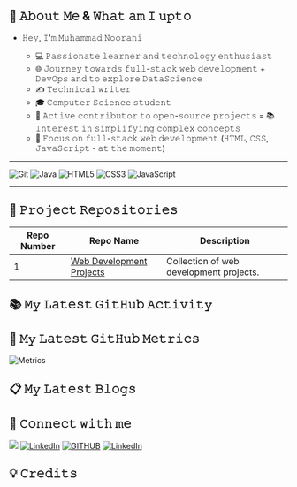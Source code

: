 ## 🎯 𝙰𝚋𝚘𝚞𝚝 𝙼𝚎 & 𝚆𝚑𝚊𝚝 𝚊𝚖 𝙸 𝚞𝚙𝚝𝚘

- 𝙷𝚎𝚢, 𝙸'𝚖 𝙼𝚞𝚑𝚊𝚖𝚖𝚊𝚍 𝙽𝚘𝚘𝚛𝚊𝚗𝚒

  - 💻 𝙿𝚊𝚜𝚜𝚒𝚘𝚗𝚊𝚝𝚎 𝚕𝚎𝚊𝚛𝚗𝚎𝚛 𝚊𝚗𝚍 𝚝𝚎𝚌𝚑𝚗𝚘𝚕𝚘𝚐𝚢 𝚎𝚗𝚝𝚑𝚞𝚜𝚒𝚊𝚜𝚝
  - 🌐 𝙹𝚘𝚞𝚛𝚗𝚎𝚢 𝚝𝚘𝚠𝚊𝚛𝚍𝚜 𝚏𝚞𝚕𝚕-𝚜𝚝𝚊𝚌𝚔 𝚠𝚎𝚋 𝚍𝚎𝚟𝚎𝚕𝚘𝚙𝚖𝚎𝚗𝚝 + 𝙳𝚎𝚟𝙾𝚙𝚜 𝚊𝚗𝚍 𝚝𝚘 𝚎𝚡𝚙𝚕𝚘𝚛𝚎 𝙳𝚊𝚝𝚊𝚂𝚌𝚒𝚎𝚗𝚌𝚎
  - ✍️ 𝚃𝚎𝚌𝚑𝚗𝚒𝚌𝚊𝚕 𝚠𝚛𝚒𝚝𝚎𝚛
  - 🎓 𝙲𝚘𝚖𝚙𝚞𝚝𝚎𝚛 𝚂𝚌𝚒𝚎𝚗𝚌𝚎 𝚜𝚝𝚞𝚍𝚎𝚗𝚝
  - 🌟 𝙰𝚌𝚝𝚒𝚟𝚎 𝚌𝚘𝚗𝚝𝚛𝚒𝚋𝚞𝚝𝚘𝚛 𝚝𝚘 𝚘𝚙𝚎𝚗-𝚜𝚘𝚞𝚛𝚌𝚎 𝚙𝚛𝚘𝚓𝚎𝚌𝚝𝚜 = 📚 𝙸𝚗𝚝𝚎𝚛𝚎𝚜𝚝 𝚒𝚗 𝚜𝚒𝚖𝚙𝚕𝚒𝚏𝚢𝚒𝚗𝚐 𝚌𝚘𝚖𝚙𝚕𝚎𝚡 𝚌𝚘𝚗𝚌𝚎𝚙𝚝𝚜
  - 🔧 𝙵𝚘𝚌𝚞𝚜 𝚘𝚗 𝚏𝚞𝚕𝚕-𝚜𝚝𝚊𝚌𝚔 𝚠𝚎𝚋 𝚍𝚎𝚟𝚎𝚕𝚘𝚙𝚖𝚎𝚗𝚝 (𝙷𝚃𝙼𝙻, 𝙲𝚂𝚂, 𝙹𝚊𝚟𝚊𝚂𝚌𝚛𝚒𝚙𝚝 - 𝚊𝚝 𝚝𝚑𝚎 𝚖𝚘𝚖𝚎𝚗𝚝)

<hr>
<p>
<img alt="Git" src="https://img.shields.io/badge/Git-F05032?style=for-the-badge&logo=git&logoColor=white" />
<img alt="Java" src="https://img.shields.io/badge/Java-%23ED8B00?style=for-the-badge&logo=java&logoColor=white" />
<img alt="HTML5" src="https://img.shields.io/badge/HTML5-%23F16529?style=for-the-badge&logo=html5&logoColor=white" />
<img alt="CSS3" src="https://img.shields.io/badge/css3-%231572B6.svg?&style=for-the-badge&logo=css3&logoColor=white" />
<img alt="JavaScript" src="https://img.shields.io/badge/javascript-%23323330.svg?&style=for-the-badge&logo=javascript&logoColor=%23F7DF1E" />
</p>
<hr>

## 📂 𝙿𝚛𝚘𝚓𝚎𝚌𝚝 𝚁𝚎𝚙𝚘𝚜𝚒𝚝𝚘𝚛𝚒𝚎𝚜

| Repo Number | Repo Name                                                                               | Description                             |
| ----------- | --------------------------------------------------------------------------------------- | --------------------------------------- |
| 1           | [Web Development Projects](https://github.com/MuhammadNoorani/Web-Development-Projects) | Collection of web development projects. |

</div>

## 📚 𝙼𝚢 𝙻𝚊𝚝𝚎𝚜𝚝 𝙶𝚒𝚝𝙷𝚞𝚋 𝙰𝚌𝚝𝚒𝚟𝚒𝚝𝚢

<!--START_SECTION:activity-->

<!--END_SECTION:activity-->

## 🔬 𝙼𝚢 𝙻𝚊𝚝𝚎𝚜𝚝 𝙶𝚒𝚝𝙷𝚞𝚋 𝙼𝚎𝚝𝚛𝚒𝚌𝚜

![Metrics](https://metrics.lecoq.io/MuhammadNoorani?template=classic&base.header=0&base=header%2C%20activity%2C%20community%2C%20repositories%2C%20metadata&base.indepth=false&base.hireable=false&base.skip=false&config.timezone=Asia%2FCalcutta)

## 📋 𝙼𝚢 𝙻𝚊𝚝𝚎𝚜𝚝 𝙱𝚕𝚘𝚐𝚜

## 💬 𝙲𝚘𝚗𝚗𝚎𝚌𝚝 𝚠𝚒𝚝𝚑 𝚖𝚎

<a href="https://twitter.com/MuhammadN_twts" target="_blank"><img src="https://img.shields.io/badge/twitter-%2300acee.svg?&style=for-the-badge&logo=twitter&logoColor=white&alt=twitter" /></a>
<a  href="https://www.linkedin.com/in/muhammadnoorani/" target="_blank"><img alt="LinkedIn" src="https://img.shields.io/badge/linkedin%20-%230077B5.svg?&style=for-the-badge&logo=linkedin&logoColor=white" /></a>
<a href="https://github.com/MuhammadNoorani"><img alt="GITHUB" title="GitHub" src="https://img.shields.io/badge/github-%23121011.svg?style=for-the-badge&logo=github&logoColor=white"/></a>
<a  href="https://blog.muhammadnoorani.com/" target="_blank"><img alt="LinkedIn" src="https://img.shields.io/badge/-Blog-%236029FE.svg?&style=for-the-badge&logo=Blog&logoColor=white" /></a>

</div>

## 💡 𝙲𝚛𝚎𝚍𝚒𝚝𝚜
